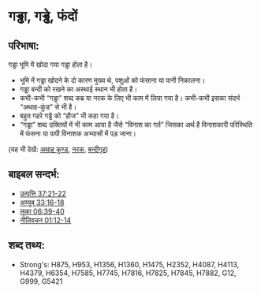 # गड्ढा, गड्ढे, फंदों #

## परिभाषा: ##

गड्ढा भूमि में खोदा गया गड्ढा होता है।

* भूमि में गड्ढा खोदने के दो कारण मुख्य थे, पशुओं को फंसाना या पानी निकालना।
* गड्ढा बन्दी को रखने का अस्थाई स्थान भी होता है।
* कभी-कभी “गड्ढा” शब्द कब्र या नरक के लिए भी काम में लिया गया है। कभी-कभी इसका संदर्भ “अथाह-कुंड” से भी है।
* बहुत गहरे गड्ढे को “हौज” भी कहा गया है।
* “गड्ढा” शब्द उक्तियों में भी काम आया है जैसे “विनाश का गर्त” जिसका अर्थ है विनाशकारी परिस्थिति में फंसना या पापी विनाशक अभ्यासों में पड़ जाना।

(यह भी देखें: [अथाह कुण्ड](../other/abyss.md), [नरक](../kt/hell.md), [बन्दीगृह](../other/prison.md))

## बाइबल सन्दर्भ: ##

* [उत्पत्ति 37:21-22](rc://hi/tn/help/gen/37/21)
* [अय्यूब 33:16-18](rc://hi/tn/help/job/33/16)
* [लूका 06:39-40](rc://hi/tn/help/luk/06/39)
* [नीतिवचन 01:12-14](rc://hi/tn/help/pro/01/12)

## शब्द तथ्य: ##

* Strong's: H875, H953, H1356, H1360, H1475, H2352, H4087, H4113, H4379, H6354, H7585, H7745, H7816, H7825, H7845, H7882, G12, G999, G5421

